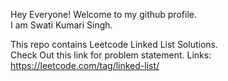 Hey Everyone! Welcome to my github profile.
<br>
I am Swati Kumari Singh.
<br>

This repo contains Leetcode Linked List Solutions. 
<br>
Check Out this link for problem statement. Links: https://leetcode.com/tag/linked-list/
